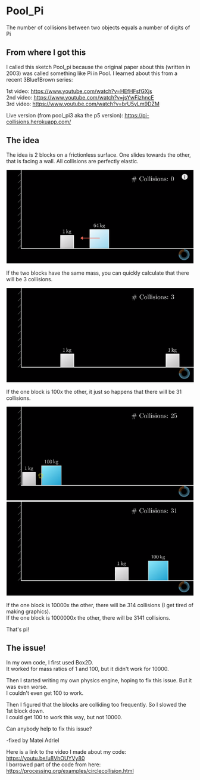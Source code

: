 # Pool_Pi
The number of collisions between two objects equals a number of digits of Pi 

## From where I got this
I called this sketch Pool_pi because the original paper about this (written in 2003) was called something like Pi in Pool. I learned about this from a recent 3Blue1Brown series:

1st video: https://www.youtube.com/watch?v=HEfHFsfGXjs   
2nd video: https://www.youtube.com/watch?v=jsYwFizhncE   
3rd video: https://www.youtube.com/watch?v=brU5yLm9DZM

Live version (from pool_pi3 aka the p5 version): https://pi-collisions.herokuapp.com/

## The idea
The idea is 2 blocks on a frictionless surface. One slides towards the other, that is facing a wall. All collisions are perfectly elastic.

![Graphic0](collision_counting_graphic0.png)

If the two blocks have the same mass, you can quickly calculate that there will be 3 collisions.

![Graphic1](collision_counting_graphic1.png)

If the one block is 100x the other, it just so happens that there will be 31 collisions.

![Graphic2](collision_counting_graphic2.png)
![Graphic3](collision_counting_graphic3.png)

If the one block is 10000x the other, there will be 314 collisions (I get tired of making graphics).  
If the one block is 1000000x the other, there will be 3141 collisions.

That's pi!

## The issue!

In my own code, I first used Box2D.  
It worked for mass ratios of 1 and 100, but it didn't work for 10000.

Then I started writing my own physics engine, hoping to fix this issue. But it was even worse.  
I couldn't even get 100 to work.

Then I figured that the blocks are colliding too frequently. So I slowed the 1st block down.  
I could get 100 to work this way, but not 10000.

Can anybody help to fix this issue?

-fixed by Matei Adriel

Here is a link to the video I made about my code: https://youtu.be/u8VhOUYVy80  
I borrowed part of the code from here: https://processing.org/examples/circlecollision.html
